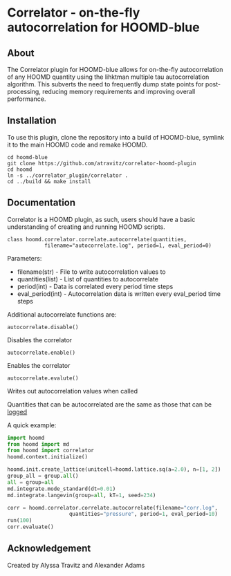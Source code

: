 # Correlator - on-the-fly autocorrelation for HOOMD-blue

## About

The Correlator plugin for HOOMD-blue allows for on-the-fly autocorrelation of any HOOMD quantity using the lihktman multiple tau autocorrelation algorithm.
This subverts the need to frequently dump state points for post-processing, reducing memory requirements and improving overall performance.

## Installation
To use this plugin, clone the repository into a build of HOOMD-blue, symlink it
to the main HOOMD code and remake HOOMD.

    cd hoomd-blue
    git clone https://github.com/atravitz/correlator-hoomd-plugin
    cd hoomd
    ln -s ../correlator_plugin/correlator .
    cd ../build && make install

## Documentation

Correlator is a HOOMD plugin, as such, users should have a basic understanding of creating and running HOOMD scripts.

    class hoomd.correlator.correlate.autocorrelate(quantities,
                filename="autocorrelate.log", period=1, eval_period=0)

Parameters:
* filename(str) - File to write autocorrelation values to
* quantities(list) - List of quantities to autocorrelate
* period(int) - Data is correlated every period time steps
* eval_period(int) - Autocorrelation data is written every eval_period time steps

Additional autocorrelate functions are:

    autocorrelate.disable()

Disables the correlator

    autocorrelate.enable()

Enables the correlator

    autocorrelate.evalute()

Writes out autocorrelation values when called

Quantities that can be autocorrelated are the same as those that can be [logged](http://hoomd-blue.readthedocs.io/en/stable/module-hoomd-analyze.html)

A quick example:

```python
import hoomd
from hoomd import md
from hoomd import correlator
hoomd.context.initialize()

hoomd.init.create_lattice(unitcell=hoomd.lattice.sq(a=2.0), n=[1, 2])
group_all = group.all()
all = group=all
md.integrate.mode_standard(dt=0.01)
md.integrate.langevin(group=all, kT=1, seed=234)

corr = hoomd.correlator.correlate.autocorrelate(filename="corr.log",
                    quantities="pressure", period=1, eval_period=10)
run(100)
corr.evaluate()
```

## Acknowledgement

Created by Alyssa Travitz and Alexander Adams
